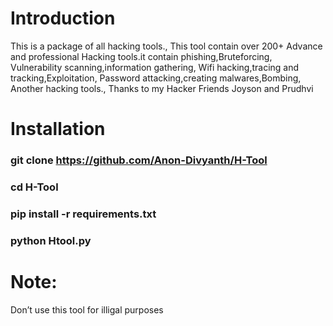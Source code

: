 # Introduction
This is a package of all hacking tools.,
This tool contain over 200+ Advance and professional
Hacking tools.it contain phishing,Bruteforcing,
Vulnerability scanning,information gathering,
Wifi hacking,tracing and tracking,Exploitation,
Password attacking,creating malwares,Bombing,
Another hacking tools., Thanks to my Hacker 
Friends Joyson and Prudhvi 
# Installation 
### git clone https://github.com/Anon-Divyanth/H-Tool

### cd H-Tool

### pip install -r requirements.txt

### python Htool.py

# Note:
Don’t use this tool for illigal purposes 
